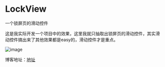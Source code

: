 # LockView
一个锁屏页的滑动控件

这是我实际开发一个项目中的效果，这里我就只抽取出锁屏页的滑动控件，其实滑动控件搞出来了其他效果都是easy的，滑动控件才是重点。


![image](https://github.com/jjq3/LockView/blob/master/screenshot/锁屏页滑动控件.gif)

博客地址：[地址](http://blog.csdn.net/jieqiang3/article/details/68066805)

